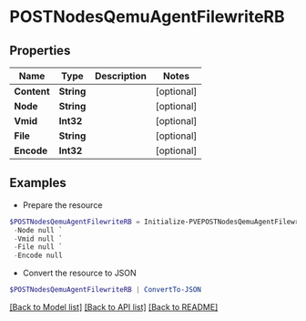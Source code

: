 # POSTNodesQemuAgentFilewriteRB
## Properties

Name | Type | Description | Notes
------------ | ------------- | ------------- | -------------
**Content** | **String** |  | [optional] 
**Node** | **String** |  | [optional] 
**Vmid** | **Int32** |  | [optional] 
**File** | **String** |  | [optional] 
**Encode** | **Int32** |  | [optional] 

## Examples

- Prepare the resource
```powershell
$POSTNodesQemuAgentFilewriteRB = Initialize-PVEPOSTNodesQemuAgentFilewriteRB  -Content null `
 -Node null `
 -Vmid null `
 -File null `
 -Encode null
```

- Convert the resource to JSON
```powershell
$POSTNodesQemuAgentFilewriteRB | ConvertTo-JSON
```

[[Back to Model list]](../README.md#documentation-for-models) [[Back to API list]](../README.md#documentation-for-api-endpoints) [[Back to README]](../README.md)

